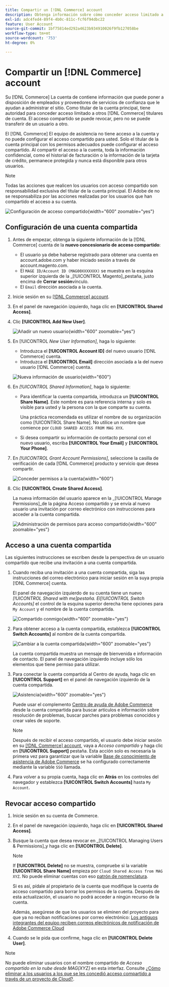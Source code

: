 ```yaml
---
title: Compartir un [!DNL Commerce] account
description: Obtenga información sobre cómo conceder acceso limitado a su [!DNL Commerce] cuenta para otros [!DNL Commerce] titulares de cuenta.
exl-id: adc4fed4-89f4-4b0c-811c-fcf6f94dbc22
feature: User Account
source-git-commit: 1bf75814ed292a4623b934910026f9fb127058be
workflow-type: tm+mt
source-wordcount: '753'
ht-degree: 0%

---
```


# Compartir un [!DNL Commerce] account

Su [!DNL Commerce] La cuenta de contiene información que puede poner a disposición de empleados y proveedores de servicios de confianza que le ayudan a administrar el sitio. Como titular de la cuenta principal, tiene autoridad para conceder acceso limitado a otros [!DNL Commerce] titulares de cuenta. El acceso compartido se puede revocar, pero no se puede transferir de un usuario a otro.

El [!DNL Commerce] El equipo de asistencia no tiene acceso a la cuenta y no puede configurar el acceso compartido para usted. Solo el titular de la cuenta principal con los permisos adecuados puede configurar el acceso compartido. Al compartir el acceso a la cuenta, toda la información confidencial, como el historial de facturación o la información de la tarjeta de crédito, permanece protegida y nunca está disponible para otros usuarios.

>[!NOTE]
>
>Todas las acciones que realicen los usuarios con acceso compartido son responsabilidad exclusiva del titular de la cuenta principal. El Adobe de no se responsabiliza por las acciones realizadas por los usuarios que han compartido el acceso a su cuenta.

![Configuración de acceso compartido](./assets/shared-access.png){width="600" zoomable="yes"}

## Configuración de una cuenta compartida

1. Antes de empezar, obtenga la siguiente información de la [!DNL Commerce] cuenta de la **nuevo concesionario de acceso compartido**:

   - El usuario ya debe haberse registrado para obtener una cuenta en account.adobe.com y haber iniciado sesión a través de account.magento.com.
   - El `MAGE ID/Account ID (MAG00XXXXXXX)` se muestra en la esquina superior izquierda de la _[!UICONTROL Magento]_pestaña, justo encima de **Cerrar sesión**vínculo.
   - El `Email` dirección asociada a la cuenta.

1. Inicie sesión en su [[!DNL Commerce] account](commerce-account-create.md).

1. En el panel de navegación izquierdo, haga clic en **[!UICONTROL Shared Access]**.

1. Clic **[!UICONTROL Add New User]**.

   ![Añadir un nuevo usuario](./assets/shared-access-add.png){width="600" zoomable="yes"}

1. En [!UICONTROL _New User Information]_, haga lo siguiente:

   - Introduzca el **[!UICONTROL Account ID]** del nuevo usuario [!DNL Commerce] cuenta.
   - Introduzca el **[!UICONTROL Email]** dirección asociada a la del nuevo usuario [!DNL Commerce] cuenta.

   ![Nueva información de usuario](./assets/shared-new-user.png){width="600"}

1. En _[!UICONTROL Shared Information]_, haga lo siguiente:

   - Para identificar la cuenta compartida, introduzca un **[!UICONTROL Share Name]**. Este nombre es para referencia interna y solo es visible para usted y la persona con la que comparte su cuenta.

     Una práctica recomendada es utilizar el nombre de su organización como [!UICONTROL Share Name]. No utilice un nombre que comience por `CLOUD SHARED ACCESS FROM MAG XYX`.
   - Si desea compartir su información de contacto personal con el nuevo usuario, escriba **[!UICONTROL Your Email]** y **[!UICONTROL Your Phone]**.

1. En _[!UICONTROL Grant Account Permissions]_, seleccione la casilla de verificación de cada [!DNL Commerce] producto y servicio que desea compartir.

   ![Conceder permisos a la cuenta](./assets/shared-permissions.png){width="600"}

1. Clic **[!UICONTROL Create Shared Access]**.

   La nueva información del usuario aparece en la _[!UICONTROL Manage Permissions]_de la página Acceso compartido y se envía al nuevo usuario una invitación por correo electrónico con instrucciones para acceder a la cuenta compartida.

   ![Administración de permisos para acceso compartido](./assets/shared-manage-permissions.png){width="600" zoomable="yes"}

## Acceso a una cuenta compartida

Las siguientes instrucciones se escriben desde la perspectiva de un usuario compartido que recibe una invitación a una cuenta compartida.

1. Cuando reciba una invitación a una cuenta compartida, siga las instrucciones del correo electrónico para iniciar sesión en la suya propia [!DNL Commerce] cuenta.

   El panel de navegación izquierdo de su cuenta tiene un nuevo _[!UICONTROL Shared with me]_pestaña. El_[!UICONTROL Switch Accounts]_ el control de la esquina superior derecha tiene opciones para `My Account` y el nombre de la cuenta compartida.

   ![Compartido conmigo](./assets/shared-with-me.png){width="600" zoomable="yes"}

1. Para obtener acceso a la cuenta compartida, establezca **[!UICONTROL Switch Accounts]** al nombre de la cuenta compartida.

   ![Cambiar a la cuenta compartida](./assets/shared-switch.png){width="600" zoomable="yes"}

   La cuenta compartida muestra un mensaje de bienvenida e información de contacto. El panel de navegación izquierdo incluye sólo los elementos que tiene permiso para utilizar.

1. Para conectar la cuenta compartida al Centro de ayuda, haga clic en **[!UICONTROL Support]** en el panel de navegación izquierdo de la cuenta compartida.

   ![Asistencia](./assets/shared-support.png){width="600" zoomable="yes"}

   Puede usar el complemento [Centro de ayuda de Adobe Commerce](https://experienceleague.adobe.com/en/docs/commerce-knowledge-base/kb/overview.html) desde la cuenta compartida para buscar artículos e información sobre resolución de problemas, buscar parches para problemas conocidos y crear vales de soporte.

   >[!NOTE]
   >
   >Después de recibir el acceso compartido, el usuario debe iniciar sesión en su [[!DNL Commerce] account](https://account.magento.com/customer/account/login), vaya a _Acceso compartido_ y haga clic en **[!UICONTROL Support]** pestaña. Esta acción solo es necesaria la primera vez para garantizar que la variable [Base de conocimiento de asistencia de Adobe Commerce](https://experienceleague.adobe.com/en/docs/commerce-knowledge-base/kb/overview.html) se ha configurado correctamente mediante la variable `SSO` llamada.

1. Para volver a su propia cuenta, haga clic en **Atrás** en los controles del navegador y establezca **[!UICONTROL Switch Accounts]** hasta `My Account`.

## Revocar acceso compartido

1. Inicie sesión en su cuenta de Commerce.

1. En el panel de navegación izquierdo, haga clic en **[!UICONTROL Shared Access]**.

1. Busque la cuenta que desea revocar en _[!UICONTROL Managing Users & Permissions]_y haga clic en **[!UICONTROL Delete]**.

   >[!NOTE]
   >
   > If  **[!UICONTROL Delete]** no se muestra, compruebe si la variable **[!UICONTROL Share Name]** empieza por `Cloud Shared Access from MAG XYZ`. No puede eliminar cuentas con eso [patrón de nomenclatura](https://experienceleague.adobe.com/en/docs/commerce-knowledge-base/kb/help-center-guide/magento-help-center-user-guide#remove-cloud-shared-access-users).
   > 
   > Si es así, pídale al propietario de la cuenta que modifique la cuenta de acceso compartido para borrar los permisos de la cuenta. Después de esta actualización, el usuario no podrá acceder a ningún recurso de la cuenta.
   >
   > Además, asegúrese de que los usuarios se eliminen del proyecto para que ya no reciban notificaciones por correo electrónico: [Los antiguos integrantes del equipo reciben correos electrónicos de notificación de Adobe Commerce Cloud](https://experienceleague.adobe.com/en/docs/commerce-knowledge-base/kb/troubleshooting/miscellaneous/former-teammembers-receive-cloud-notification-emails.html)


1. Cuando se le pida que confirme, haga clic en **[!UICONTROL Delete User]**.

>[!NOTE]
>
>No puede eliminar usuarios con el nombre compartido de _Acceso compartido en la nube desde MAG[XYZ]_ en esta interfaz. Consulte [¿Cómo eliminar a los usuarios a los que se les concedió acceso compartido a través de un proyecto de Cloud?](https://experienceleague.adobe.com/en/docs/commerce-knowledge-base/kb/help-center-guide/magento-help-center-user-guide.html?lang=en#remove-cloud-shared-access-users).
